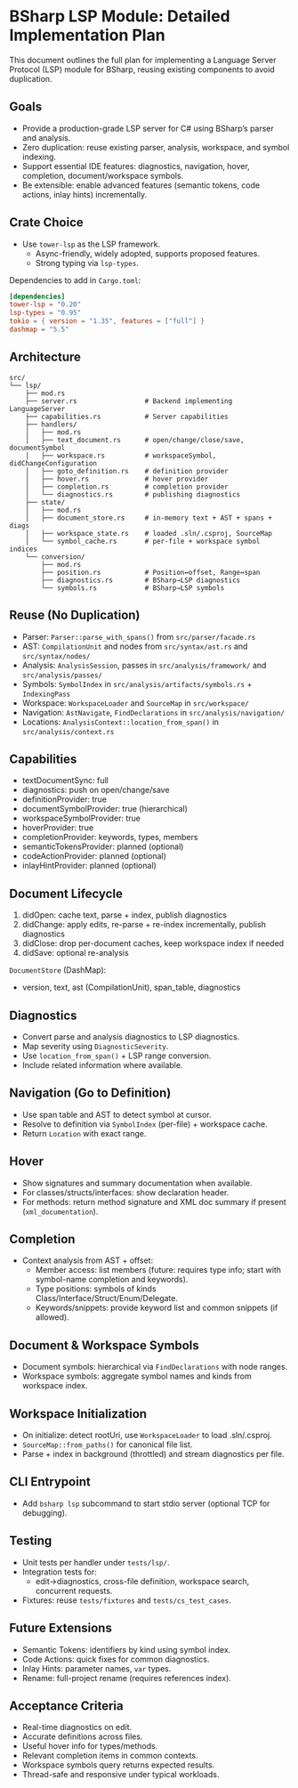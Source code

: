 # BSharp LSP Module: Detailed Implementation Plan

This document outlines the full plan for implementing a Language Server Protocol (LSP) module for BSharp, reusing existing components to avoid duplication.

## Goals

- Provide a production-grade LSP server for C# using BSharp’s parser and analysis.
- Zero duplication: reuse existing parser, analysis, workspace, and symbol indexing.
- Support essential IDE features: diagnostics, navigation, hover, completion, document/workspace symbols.
- Be extensible: enable advanced features (semantic tokens, code actions, inlay hints) incrementally.

## Crate Choice

- Use `tower-lsp` as the LSP framework.
  - Async-friendly, widely adopted, supports proposed features.
  - Strong typing via `lsp-types`.

Dependencies to add in `Cargo.toml`:

```toml
[dependencies]
tower-lsp = "0.20"
lsp-types = "0.95"
tokio = { version = "1.35", features = ["full"] }
dashmap = "5.5"
```

## Architecture

```
src/
└── lsp/
    ├── mod.rs
    ├── server.rs                 # Backend implementing LanguageServer
    ├── capabilities.rs           # Server capabilities
    ├── handlers/
    │   ├── mod.rs
    │   ├── text_document.rs      # open/change/close/save, documentSymbol
    │   ├── workspace.rs          # workspaceSymbol, didChangeConfiguration
    │   ├── goto_definition.rs    # definition provider
    │   ├── hover.rs              # hover provider
    │   ├── completion.rs         # completion provider
    │   └── diagnostics.rs        # publishing diagnostics
    ├── state/
    │   ├── mod.rs
    │   ├── document_store.rs     # in-memory text + AST + spans + diags
    │   ├── workspace_state.rs    # loaded .sln/.csproj, SourceMap
    │   └── symbol_cache.rs       # per-file + workspace symbol indices
    └── conversion/
        ├── mod.rs
        ├── position.rs           # Position↔offset, Range↔span
        ├── diagnostics.rs        # BSharp→LSP diagnostics
        └── symbols.rs            # BSharp→LSP symbols
```

## Reuse (No Duplication)

- Parser: `Parser::parse_with_spans()` from `src/parser/facade.rs`
- AST: `CompilationUnit` and nodes from `src/syntax/ast.rs` and `src/syntax/nodes/`
- Analysis: `AnalysisSession`, passes in `src/analysis/framework/` and `src/analysis/passes/`
- Symbols: `SymbolIndex` in `src/analysis/artifacts/symbols.rs` + `IndexingPass`
- Workspace: `WorkspaceLoader` and `SourceMap` in `src/workspace/`
- Navigation: `AstNavigate`, `FindDeclarations` in `src/analysis/navigation/`
- Locations: `AnalysisContext::location_from_span()` in `src/analysis/context.rs`

## Capabilities

- textDocumentSync: full
- diagnostics: push on open/change/save
- definitionProvider: true
- documentSymbolProvider: true (hierarchical)
- workspaceSymbolProvider: true
- hoverProvider: true
- completionProvider: keywords, types, members
- semanticTokensProvider: planned (optional)
- codeActionProvider: planned (optional)
- inlayHintProvider: planned (optional)

## Document Lifecycle

1. didOpen: cache text, parse + index, publish diagnostics
2. didChange: apply edits, re-parse + re-index incrementally, publish diagnostics
3. didClose: drop per-document caches, keep workspace index if needed
4. didSave: optional re-analysis

`DocumentStore` (DashMap):
- version, text, ast (CompilationUnit), span_table, diagnostics

## Diagnostics

- Convert parse and analysis diagnostics to LSP diagnostics.
- Map severity using `DiagnosticSeverity`.
- Use `location_from_span()` + LSP range conversion.
- Include related information where available.

## Navigation (Go to Definition)

- Use span table and AST to detect symbol at cursor.
- Resolve to definition via `SymbolIndex` (per-file) + workspace cache.
- Return `Location` with exact range.

## Hover

- Show signatures and summary documentation when available.
- For classes/structs/interfaces: show declaration header.
- For methods: return method signature and XML doc summary if present (`xml_documentation`).

## Completion

- Context analysis from AST + offset:
  - Member access: list members (future: requires type info; start with symbol-name completion and keywords).
  - Type positions: symbols of kinds Class/Interface/Struct/Enum/Delegate.
  - Keywords/snippets: provide keyword list and common snippets (if allowed).

## Document & Workspace Symbols

- Document symbols: hierarchical via `FindDeclarations` with node ranges.
- Workspace symbols: aggregate symbol names and kinds from workspace index.

## Workspace Initialization

- On initialize: detect rootUri, use `WorkspaceLoader` to load .sln/.csproj.
- `SourceMap::from_paths()` for canonical file list.
- Parse + index in background (throttled) and stream diagnostics per file.

## CLI Entrypoint

- Add `bsharp lsp` subcommand to start stdio server (optional TCP for debugging).

## Testing

- Unit tests per handler under `tests/lsp/`.
- Integration tests for:
  - edit→diagnostics, cross-file definition, workspace search, concurrent requests.
- Fixtures: reuse `tests/fixtures` and `tests/cs_test_cases`.

## Future Extensions

- Semantic Tokens: identifiers by kind using symbol index.
- Code Actions: quick fixes for common diagnostics.
- Inlay Hints: parameter names, `var` types.
- Rename: full-project rename (requires references index).

## Acceptance Criteria

- Real-time diagnostics on edit.
- Accurate definitions across files.
- Useful hover info for types/methods.
- Relevant completion items in common contexts.
- Workspace symbols query returns expected results.
- Thread-safe and responsive under typical workloads.
